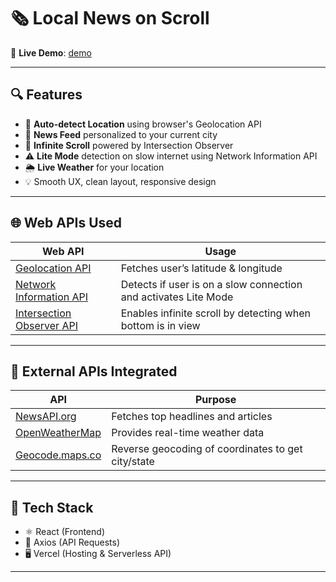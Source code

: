 # 🗞️ Local News on Scroll

🚀 **Live Demo**: [demo](https://tap-git-main-anamyas-projects-7256aa4c.vercel.app/)

---

## 🔍 Features

- 📍 **Auto-detect Location** using browser's Geolocation API
- 📰 **News Feed** personalized to your current city
- 🔁 **Infinite Scroll** powered by Intersection Observer
- ⚠️ **Lite Mode** detection on slow internet using Network Information API
- 🌦️ **Live Weather** for your location
- 💡 Smooth UX, clean layout, responsive design

---

## 🌐 Web APIs Used

| Web API | Usage |
|--------|-------|
| [Geolocation API](https://developer.mozilla.org/en-US/docs/Web/API/Geolocation_API) | Fetches user’s latitude & longitude |
| [Network Information API](https://developer.mozilla.org/en-US/docs/Web/API/Network_Information_API) | Detects if user is on a slow connection and activates Lite Mode |
| [Intersection Observer API](https://developer.mozilla.org/en-US/docs/Web/API/Intersection_Observer_API) | Enables infinite scroll by detecting when bottom is in view |

---

## 🔗 External APIs Integrated

| API | Purpose |
|-----|---------|
| [NewsAPI.org](https://newsapi.org/) | Fetches top headlines and articles |
| [OpenWeatherMap](https://openweathermap.org/) | Provides real-time weather data |
| [Geocode.maps.co](https://geocode.maps.co/reverse) | Reverse geocoding of coordinates to get city/state |

---

## 🧰 Tech Stack

- ⚛️ React (Frontend)
- 📡 Axios (API Requests)
- 🖥️ Vercel (Hosting & Serverless API)

---

